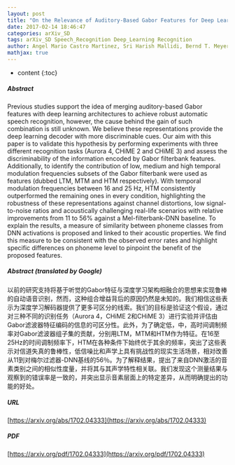 ```yaml
---
layout: post
title: "On the Relevance of Auditory-Based Gabor Features for Deep Learning in Automatic Speech Recognition"
date: 2017-02-14 18:46:47
categories: arXiv_SD
tags: arXiv_SD Speech_Recognition Deep_Learning Recognition
author: Angel Mario Castro Martinez, Sri Harish Mallidi, Bernd T. Meyer
mathjax: true
---
```


* content
{:toc}

##### Abstract
Previous studies support the idea of merging auditory-based Gabor features with deep learning architectures to achieve robust automatic speech recognition, however, the cause behind the gain of such combination is still unknown. We believe these representations provide the deep learning decoder with more discriminable cues. Our aim with this paper is to validate this hypothesis by performing experiments with three different recognition tasks (Aurora 4, CHiME 2 and CHiME 3) and assess the discriminability of the information encoded by Gabor filterbank features. Additionally, to identify the contribution of low, medium and high temporal modulation frequencies subsets of the Gabor filterbank were used as features (dubbed LTM, MTM and HTM respectively). With temporal modulation frequencies between 16 and 25 Hz, HTM consistently outperformed the remaining ones in every condition, highlighting the robustness of these representations against channel distortions, low signal-to-noise ratios and acoustically challenging real-life scenarios with relative improvements from 11 to 56% against a Mel-filterbank-DNN baseline. To explain the results, a measure of similarity between phoneme classes from DNN activations is proposed and linked to their acoustic properties. We find this measure to be consistent with the observed error rates and highlight specific differences on phoneme level to pinpoint the benefit of the proposed features.

##### Abstract (translated by Google)
以前的研究支持将基于听觉的Gabor特征与深度学习架构相融合的思想来实现鲁棒的自动语音识别，然而，这种组合增益背后的原因仍然是未知的。我们相信这些表示为深度学习解码器提供了更多可区分的线索。我们的目标是验证这个假设，通过对三种不同的识别任务（Aurora 4，CHiME 2和CHiME 3）进行实验并评估由Gabor滤波器特征编码的信息的可区分性。此外，为了确定低，中，高时间调制频率对Gabor滤波器组子集的贡献，分别用LTM，MTM和HTM作为特征。在16至25Hz的时间调制频率下，HTM在各种条件下始终优于其余的频率，突出了这些表示对信道失真的鲁棒性，低信噪比和声学上具有挑战性的现实生活场景，相对改善从11到对梅尔过滤器-DNN基线的56％。为了解释结果，提出了来自DNN激活的音素类别之间的相似性度量，并将其与其声学特性相关联。我们发现这个测量结果与观察到的错误率是一致的，并突出显示音素层面上的特定差异，从而明确提出的功能的好处。

##### URL
[https://arxiv.org/abs/1702.04333](https://arxiv.org/abs/1702.04333)

##### PDF
[https://arxiv.org/pdf/1702.04333](https://arxiv.org/pdf/1702.04333)

